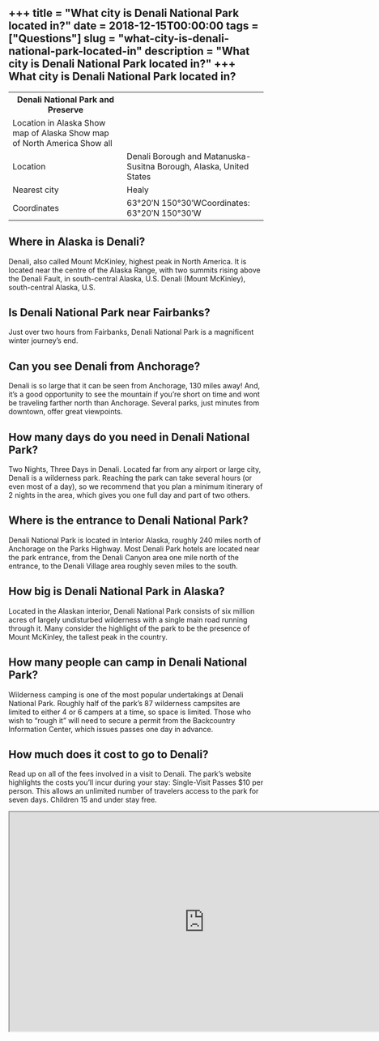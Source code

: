 +++
title = "What city is Denali National Park located in?"
date = 2018-12-15T00:00:00
tags = ["Questions"]
slug = "what-city-is-denali-national-park-located-in"
description = "What city is Denali National Park located in?"
+++
What city is Denali National Park located in?
---------------------------------------------

<table><tr><th>Denali National Park and Preserve</th></tr><tr><td>Location in Alaska Show map of Alaska Show map of North America Show all</td></tr><tr><td>Location</td><td>Denali Borough and Matanuska-Susitna Borough, Alaska, United States</td></tr><tr><td>Nearest city</td><td>Healy</td></tr><tr><td>Coordinates</td><td>63°20′N 150°30′WCoordinates: 63°20′N 150°30′W</td></tr></table>

Where in Alaska is Denali?
--------------------------

Denali, also called Mount McKinley, highest peak in North America. It is located near the centre of the Alaska Range, with two summits rising above the Denali Fault, in south-central Alaska, U.S. Denali (Mount McKinley), south-central Alaska, U.S.

Is Denali National Park near Fairbanks?
---------------------------------------

Just over two hours from Fairbanks, Denali National Park is a magnificent winter journey’s end.

Can you see Denali from Anchorage?
----------------------------------

Denali is so large that it can be seen from Anchorage, 130 miles away! And, it’s a good opportunity to see the mountain if you’re short on time and wont be traveling farther north than Anchorage. Several parks, just minutes from downtown, offer great viewpoints.

How many days do you need in Denali National Park?
--------------------------------------------------

Two Nights, Three Days in Denali. Located far from any airport or large city, Denali is a wilderness park. Reaching the park can take several hours (or even most of a day), so we recommend that you plan a minimum itinerary of 2 nights in the area, which gives you one full day and part of two others.

Where is the entrance to Denali National Park?
----------------------------------------------

Denali National Park is located in Interior Alaska, roughly 240 miles north of Anchorage on the Parks Highway. Most Denali Park hotels are located near the park entrance, from the Denali Canyon area one mile north of the entrance, to the Denali Village area roughly seven miles to the south.

How big is Denali National Park in Alaska?
------------------------------------------

Located in the Alaskan interior, Denali National Park consists of six million acres of largely undisturbed wilderness with a single main road running through it. Many consider the highlight of the park to be the presence of Mount McKinley, the tallest peak in the country.

How many people can camp in Denali National Park?
-------------------------------------------------

Wilderness camping is one of the most popular undertakings at Denali National Park. Roughly half of the park’s 87 wilderness campsites are limited to either 4 or 6 campers at a time, so space is limited. Those who wish to “rough it” will need to secure a permit from the Backcountry Information Center, which issues passes one day in advance.

How much does it cost to go to Denali?
--------------------------------------

Read up on all of the fees involved in a visit to Denali. The park’s website highlights the costs you’ll incur during your stay: Single-Visit Passes $10 per person. This allows an unlimited number of travelers access to the park for seven days. Children 15 and under stay free.

<iframe allow="accelerometer; autoplay; clipboard-write; encrypted-media; gyroscope; picture-in-picture" allowfullscreen="" class="__youtube_prefs__  epyt-is-override  no-lazyload" data-no-lazy="1" data-origheight="433" data-origwidth="770" data-skipgform_ajax_framebjll="" height="433" id="_ytid_28052" loading="lazy" src="https://www.youtube.com/embed/dmZ6JJy6OtY?enablejsapi=1&autoplay=0&cc_load_policy=0&cc_lang_pref=&iv_load_policy=1&loop=0&modestbranding=0&rel=1&fs=1&playsinline=0&autohide=2&theme=dark&color=red&controls=1&" title="YouTube player" width="770"></iframe>